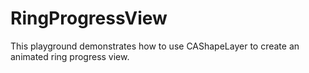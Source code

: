 # RingProgressView

This playground demonstrates how to use CAShapeLayer to create an animated ring progress view.
